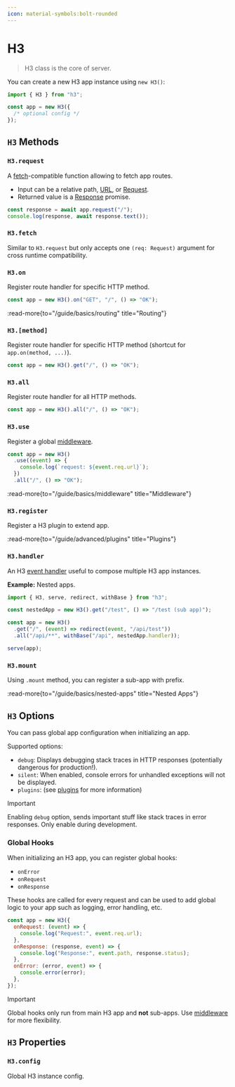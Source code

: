 ```yaml
---
icon: material-symbols:bolt-rounded
---
```


# H3

> H3 class is the core of server.

You can create a new H3 app instance using `new H3()`:

```js
import { H3 } from "h3";

const app = new H3({
  /* optional config */
});
```

## `H3` Methods

### `H3.request`

A [fetch](https://developer.mozilla.org/en-US/docs/Web/API/Fetch_API)-compatible function allowing to fetch app routes.

- Input can be a relative path, [URL](https://developer.mozilla.org/en-US/docs/Web/API/URL), or [Request](https://developer.mozilla.org/en-US/docs/Web/API/Request).
- Returned value is a [Response](https://developer.mozilla.org/en-US/docs/Web/API/Response) promise.

```ts
const response = await app.request("/");
console.log(response, await response.text());
```

### `H3.fetch`

Similar to `H3.request` but only accepts one `(req: Request)` argument for cross runtime compatibility.

### `H3.on`

Register route handler for specific HTTP method.

```js
const app = new H3().on("GET", "/", () => "OK");
```

:read-more{to="/guide/basics/routing" title="Routing"}

### `H3.[method]`

Register route handler for specific HTTP method (shortcut for `app.on(method, ...)`).

```js
const app = new H3().get("/", () => "OK");
```

### `H3.all`

Register route handler for all HTTP methods.

```js
const app = new H3().all("/", () => "OK");
```

### `H3.use`

Register a global [middleware](/guide/basics/middleware).

```js
const app = new H3()
  .use((event) => {
    console.log(`request: ${event.req.url}`);
  })
  .all("/", () => "OK");
```

:read-more{to="/guide/basics/middleware" title="Middleware"}

### `H3.register`

Register a H3 plugin to extend app.

:read-more{to="/guide/advanced/plugins" title="Plugins"}

### `H3.handler`

An H3 [event handler](/guide/basics/handler) useful to compose multiple H3 app instances.

**Example:** Nested apps.

```js
import { H3, serve, redirect, withBase } from "h3";

const nestedApp = new H3().get("/test", () => "/test (sub app)");

const app = new H3()
  .get("/", (event) => redirect(event, "/api/test"))
  .all("/api/**", withBase("/api", nestedApp.handler));

serve(app);
```

### `H3.mount`

Using `.mount` method, you can register a sub-app with prefix.

:read-more{to="/guide/basics/nested-apps" title="Nested Apps"}

## `H3` Options

You can pass global app configuration when initializing an app.

Supported options:

- `debug`: Displays debugging stack traces in HTTP responses (potentially dangerous for production!).
- `silent`: When enabled, console errors for unhandled exceptions will not be displayed.
- `plugins`: (see [plugins](/guide/advanced/plugins) for more information)

> [!IMPORTANT]
> Enabling `debug` option, sends important stuff like stack traces in error responses. Only enable during development.

### Global Hooks

When initializing an H3 app, you can register global hooks:

- `onError`
- `onRequest`
- `onResponse`

These hooks are called for every request and can be used to add global logic to your app such as logging, error handling, etc.

```js
const app = new H3({
  onRequest: (event) => {
    console.log("Request:", event.req.url);
  },
  onResponse: (response, event) => {
    console.log("Response:", event.path, response.status);
  },
  onError: (error, event) => {
    console.error(error);
  },
});
```

> [!IMPORTANT]
> Global hooks only run from main H3 app and **not** sub-apps. Use [middleware](/guide/basics/middleware) for more flexibility.

## `H3` Properties

### `H3.config`

Global H3 instance config.
